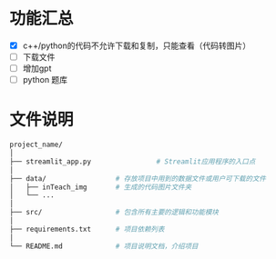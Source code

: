 # 功能汇总

- [X] c++/python的代码不允许下载和复制，只能查看（代码转图片）
- [ ] 下载文件
- [ ] 增加gpt
- [ ] python 题库

# 文件说明
```bash
project_name/
│
├── streamlit_app.py                # Streamlit应用程序的入口点
│
├── data/                 # 存放项目中用到的数据文件或用户可下载的文件
│   ├── inTeach_img       # 生成的代码图片文件夹
│   └── ...
│
├── src/                  # 包含所有主要的逻辑和功能模块
│
├── requirements.txt      # 项目依赖列表
│
└── README.md             # 项目说明文档，介绍项目
```